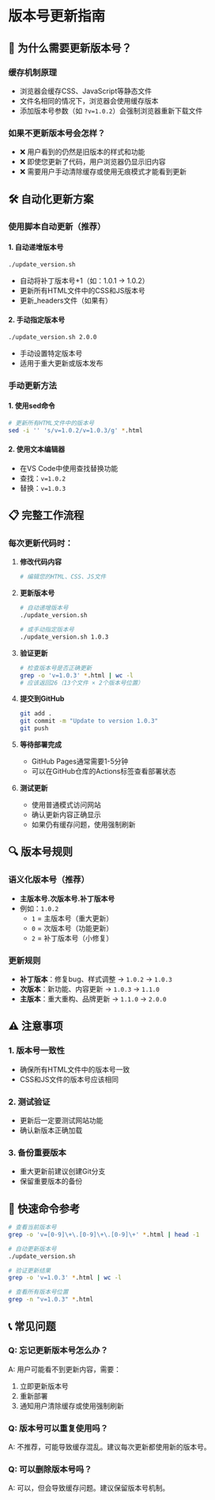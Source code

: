 # 版本号更新指南

## 🎯 **为什么需要更新版本号？**

### **缓存机制原理**
- 浏览器会缓存CSS、JavaScript等静态文件
- 文件名相同的情况下，浏览器会使用缓存版本
- 添加版本号参数（如 `?v=1.0.2`）会强制浏览器重新下载文件

### **如果不更新版本号会怎样？**
- ❌ 用户看到的仍然是旧版本的样式和功能
- ❌ 即使您更新了代码，用户浏览器仍显示旧内容
- ❌ 需要用户手动清除缓存或使用无痕模式才能看到更新

## 🛠️ **自动化更新方案**

### **使用脚本自动更新（推荐）**

#### **1. 自动递增版本号**
```bash
./update_version.sh
```
- 自动将补丁版本号+1（如：1.0.1 → 1.0.2）
- 更新所有HTML文件中的CSS和JS版本号
- 更新_headers文件（如果有）

#### **2. 手动指定版本号**
```bash
./update_version.sh 2.0.0
```
- 手动设置特定版本号
- 适用于重大更新或版本发布

### **手动更新方法**

#### **1. 使用sed命令**
```bash
# 更新所有HTML文件中的版本号
sed -i '' 's/v=1.0.2/v=1.0.3/g' *.html
```

#### **2. 使用文本编辑器**
- 在VS Code中使用查找替换功能
- 查找：`v=1.0.2`
- 替换：`v=1.0.3`

## 📋 **完整工作流程**

### **每次更新代码时：**

1. **修改代码内容**
   ```bash
   # 编辑您的HTML、CSS、JS文件
   ```

2. **更新版本号**
   ```bash
   # 自动递增版本号
   ./update_version.sh
   
   # 或手动指定版本号
   ./update_version.sh 1.0.3
   ```

3. **验证更新**
   ```bash
   # 检查版本号是否正确更新
   grep -o 'v=1.0.3' *.html | wc -l
   # 应该返回26（13个文件 × 2个版本号位置）
   ```

4. **提交到GitHub**
   ```bash
   git add .
   git commit -m "Update to version 1.0.3"
   git push
   ```

5. **等待部署完成**
   - GitHub Pages通常需要1-5分钟
   - 可以在GitHub仓库的Actions标签查看部署状态

6. **测试更新**
   - 使用普通模式访问网站
   - 确认更新内容正确显示
   - 如果仍有缓存问题，使用强制刷新

## 🔍 **版本号规则**

### **语义化版本号（推荐）**
- **主版本号.次版本号.补丁版本号**
- 例如：`1.0.2`
  - `1` = 主版本号（重大更新）
  - `0` = 次版本号（功能更新）
  - `2` = 补丁版本号（小修复）

### **更新规则**
- **补丁版本**：修复bug、样式调整 → `1.0.2` → `1.0.3`
- **次版本**：新功能、内容更新 → `1.0.3` → `1.1.0`
- **主版本**：重大重构、品牌更新 → `1.1.0` → `2.0.0`

## ⚠️ **注意事项**

### **1. 版本号一致性**
- 确保所有HTML文件中的版本号一致
- CSS和JS文件的版本号应该相同

### **2. 测试验证**
- 更新后一定要测试网站功能
- 确认新版本正确加载

### **3. 备份重要版本**
- 重大更新前建议创建Git分支
- 保留重要版本的备份

## 🚀 **快速命令参考**

```bash
# 查看当前版本号
grep -o 'v=[0-9]\+\.[0-9]\+\.[0-9]\+' *.html | head -1

# 自动更新版本号
./update_version.sh

# 验证更新结果
grep -o 'v=1.0.3' *.html | wc -l

# 查看所有版本号位置
grep -n "v=1.0.3" *.html
```

## 📞 **常见问题**

### **Q: 忘记更新版本号怎么办？**
A: 用户可能看不到更新内容，需要：
1. 立即更新版本号
2. 重新部署
3. 通知用户清除缓存或使用强制刷新

### **Q: 版本号可以重复使用吗？**
A: 不推荐，可能导致缓存混乱。建议每次更新都使用新的版本号。

### **Q: 可以删除版本号吗？**
A: 可以，但会导致缓存问题。建议保留版本号机制。 